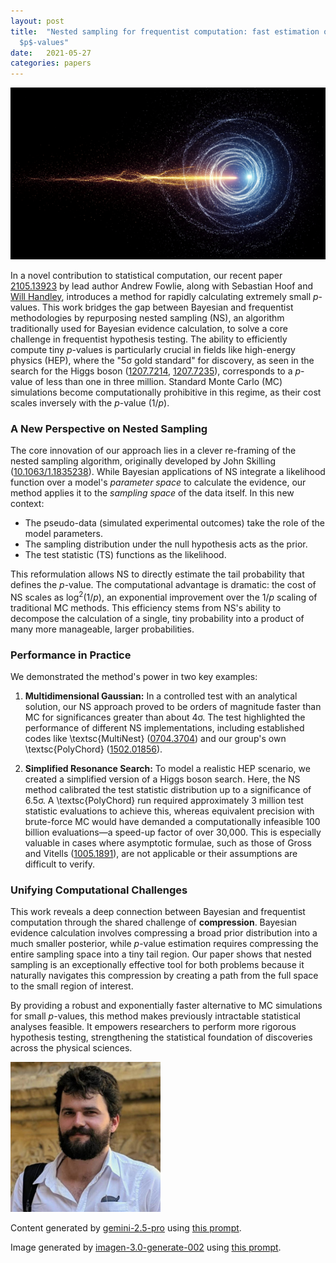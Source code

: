 ```yaml
---
layout: post
title:  "Nested sampling for frequentist computation: fast estimation of small
  $p$-values"
date:   2021-05-27
categories: papers
---
```

![AI generated image](/assets/images/posts/2021-05-27-2105.13923.png)

<!-- BEGINNING OF GENERATED POST -->
In a novel contribution to statistical computation, our recent paper [2105.13923](https://arxiv.org/abs/2105.13923) by lead author Andrew Fowlie, along with Sebastian Hoof and [Will Handley](https://willhandley.co.uk), introduces a method for rapidly calculating extremely small *p*-values. This work bridges the gap between Bayesian and frequentist methodologies by repurposing nested sampling (NS), an algorithm traditionally used for Bayesian evidence calculation, to solve a core challenge in frequentist hypothesis testing. The ability to efficiently compute tiny *p*-values is particularly crucial in fields like high-energy physics (HEP), where the "5σ gold standard" for discovery, as seen in the search for the Higgs boson ([1207.7214](https://arxiv.org/abs/1207.7214), [1207.7235](https://arxiv.org/abs/1207.7235)), corresponds to a *p*-value of less than one in three million. Standard Monte Carlo (MC) simulations become computationally prohibitive in this regime, as their cost scales inversely with the *p*-value ($1/p$).

### A New Perspective on Nested Sampling

The core innovation of our approach lies in a clever re-framing of the nested sampling algorithm, originally developed by John Skilling ([10.1063/1.1835238](https://doi.org/10.1063/1.1835238)). While Bayesian applications of NS integrate a likelihood function over a model's *parameter space* to calculate the evidence, our method applies it to the *sampling space* of the data itself. In this new context:
- The pseudo-data (simulated experimental outcomes) take the role of the model parameters.
- The sampling distribution under the null hypothesis acts as the prior.
- The test statistic (TS) functions as the likelihood.

This reformulation allows NS to directly estimate the tail probability that defines the *p*-value. The computational advantage is dramatic: the cost of NS scales as $\log^2(1/p)$, an exponential improvement over the $1/p$ scaling of traditional MC methods. This efficiency stems from NS's ability to decompose the calculation of a single, tiny probability into a product of many more manageable, larger probabilities.

### Performance in Practice

We demonstrated the method's power in two key examples:

1.  **Multidimensional Gaussian:** In a controlled test with an analytical solution, our NS approach proved to be orders of magnitude faster than MC for significances greater than about 4σ. The test highlighted the performance of different NS implementations, including established codes like \textsc{MultiNest} ([0704.3704](https://arxiv.org/abs/0704.3704)) and our group's own \textsc{PolyChord} ([1502.01856](https://arxiv.org/abs/1502.01856)).

2.  **Simplified Resonance Search:** To model a realistic HEP scenario, we created a simplified version of a Higgs boson search. Here, the NS method calibrated the test statistic distribution up to a significance of 6.5σ. A \textsc{PolyChord} run required approximately 3 million test statistic evaluations to achieve this, whereas equivalent precision with brute-force MC would have demanded a computationally infeasible 100 billion evaluations—a speed-up factor of over 30,000. This is especially valuable in cases where asymptotic formulae, such as those of Gross and Vitells ([1005.1891](https://arxiv.org/abs/1005.1891)), are not applicable or their assumptions are difficult to verify.

### Unifying Computational Challenges

This work reveals a deep connection between Bayesian and frequentist computation through the shared challenge of **compression**. Bayesian evidence calculation involves compressing a broad prior distribution into a much smaller posterior, while *p*-value estimation requires compressing the entire sampling space into a tiny tail region. Our paper shows that nested sampling is an exceptionally effective tool for both problems because it naturally navigates this compression by creating a path from the full space to the small region of interest.

By providing a robust and exponentially faster alternative to MC simulations for small *p*-values, this method makes previously intractable statistical analyses feasible. It empowers researchers to perform more rigorous hypothesis testing, strengthening the statistical foundation of discoveries across the physical sciences.
<!-- END OF GENERATED POST -->

<img src="/assets/group/images/will_handley.jpg" alt="Will Handley" style="width: auto; height: 25vw;">

Content generated by [gemini-2.5-pro](https://deepmind.google/technologies/gemini/) using [this prompt](/prompts/content/2021-05-27-2105.13923.txt).

Image generated by [imagen-3.0-generate-002](https://deepmind.google/technologies/gemini/) using [this prompt](/prompts/images/2021-05-27-2105.13923.txt).